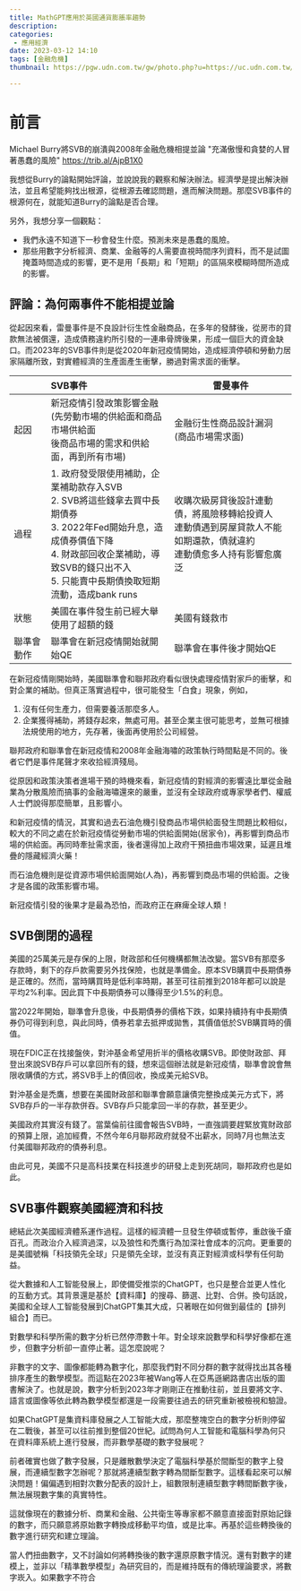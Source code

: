 ```yaml
---
title: MathGPT應用於英國通貨膨脹率趨勢
description: 
categories:
 - 應用經濟
date: 2023-03-12 14:10
tags: [金融危機]
thumbnail: https://pgw.udn.com.tw/gw/photo.php?u=https://uc.udn.com.tw/photo/wj/realtime/2023/03/14/20615343.jpg&x=0&y=0&sw=0&sh=0&sl=W&fw=800&exp=3600&w=930&nt=1

---
```


# 前言

Michael Burry將SVB的崩潰與2008年金融危機相提並論 "充滿傲慢和貪婪的人冒著愚蠢的風險"  https://trib.al/AjpB1X0

我想從Burry的論點開始評論，並說說我的觀察和解決辦法。經濟學是提出解決辦法，並且希望能夠找出根源，從根源去確認問題，進而解決問題。那麼SVB事件的根源何在，就能知道Burry的論點是否合理。

另外，我想分享一個觀點：

- 我們永遠不知道下一秒會發生什麼。預測未來是愚蠢的風險。
- 那些用數字分析經濟、商業、金融等的人需要直視時間序列資料，而不是試圖掩蓋時間造成的影響，更不是用「長期」和「短期」的區隔來模糊時間所造成的影響。

## 評論：為何兩事件不能相提並論

從起因來看，雷曼事件是不良設計衍生性金融商品，在多年的發酵後，從房市的貸款無法被償還，造成債務違約所引發的一連串骨牌後果，形成一個巨大的資金缺口。而2023年的SVB事件則是從2020年新冠疫情開始，造成經濟停頓和勞動力居家隔離所致，對實體經濟的生產面產生衝擊，勝過對需求面的衝擊。

| | SVB事件 | 雷曼事件 |
| --- | :--- | ---|
起因 | 新冠疫情引發政策影響金融<br>(先勞動市場的供給面和商品市場供給面<br>後商品市場的需求和供給面，再到所有市場) | 金融衍生性商品設計漏洞<br>(商品市場需求面) |
過程 | 1. 政府發受限使用補助，企業補助款存入SVB<br>2. SVB將這些錢拿去買中長期債券<br>3. 2022年Fed開始升息，造成債券價值下降<br>4. 財政部回收企業補助，導致SVB的錢只出不入<br>5. 只能賣中長期債換取短期流動，造成bank runs | 收購次級房貸後設計連動債，將風險移轉給投資人<br>連動債遇到房屋貸款人不能如期還款，債就違約<br>連動債愈多人持有影響愈廣泛 |
| 狀態 | 美國在事件發生前已經大舉使用了超額的錢 | 美國有錢救市 |
|聯準會動作 | 聯準會在新冠疫情開始就開始QE | 聯準會在事件後才開始QE |



在新冠疫情剛開始時，美國聯準會和聯邦政府看似很快處理疫情對家戶的衝擊，和對企業的補助。但真正落實過程中，很可能發生「白食」現象，例如，

1. 沒有任何生產力，但需要養活那麼多人。
2. 企業獲得補助，將錢存起來，無處可用。甚至企業主很可能思考，並無可根據法規使用的地方，先存著，後面再使用於公司經營。

聯邦政府和聯準會在新冠疫情和2008年金融海嘯的政策執行時間點是不同的。後者它們是事件尾聲才來收拾經濟殘局。

從原因和政策決策者進場干預的時機來看，新冠疫情的對經濟的影響遠比單從金融業為分散風險而搞事的金融海嘯還來的嚴重，並沒有全球政府或專家學者們、權威人士們說得那麼簡單，且影響小。

和新冠疫情的情況，其實和過去石油危機引發商品市場供給面發生問題比較相似，較大的不同之處在於新冠疫情從勞動市場的供給面開始(居家令)，再影響到商品市場的供給面。再同時牽扯需求面，後者還得加上政府干預扭曲市場效果，延遲且堆疊的隱藏經濟火藥！

而石油危機則是從資源市場供給面開始(人為)，再影響到商品市場的供給面。之後才是各國的政策影響市場。

新冠疫情引發的後果才是最為恐怕，而政府正在麻痺全球人類！

## SVB倒閉的過程

美國的25萬美元是存保的上限，財政部和任何機構都無法改變。當SVB有那麼多存款時，剩下的存戶款需要另外找保險，也就是準備金。原本SVB購買中長期債券是正確的。然而，當時購買時是低利率時期，甚至可往前推到2018年都可以說是平均2%利率。因此買下中長期債券可以賺得至少1.5%的利息。

當2022年開始，聯準會升息後，中長期債券的價格下跌，如果持續持有中長期債券仍可得到利息，與此同時，債券若拿去抵押或拋售，其價值低於SVB購買時的價值。

現在FDIC正在找接盤俠，對沖基金希望用折半的價格收購SVB。即使財政部、拜登出來說SVB存戶可以拿回所有的錢，想來這個辦法就是新冠疫情，聯準會說會無限收購債的方式，將SVB手上的債回收，換成美元給SVB。

對沖基金是禿鷹，想要在美國財政部和聯準會願意讓債完整換成美元方式下，將SVB存戶的一半存款併吞。SVB存戶只能拿回一半的存款，甚至更少。

美國政府其實沒有錢了。當葉倫前往國會報告SVB時，一直強調要趕緊放寬財政部的預算上限，追加經費，不然今年6月聯邦政府就發不出薪水，同時7月也無法支付美國聯邦政府的債券利息。

由此可見，美國不只是高科技業在科技進步的研發上走到死胡同，聯邦政府也是如此。

## SVB事件觀察美國經濟和科技

總結此次美國經濟體系運作過程。這樣的經濟體一旦發生停頓或暫停，重啟後千瘡百孔。而政治介入經濟過深，以及狼性和禿鷹行為加深社會成本的沉疴。更重要的是美國號稱「科技領先全球」只是領先全球，並沒有真正對經濟或科學有任何助益。

從大數據和人工智能發展上，即使備受推崇的ChatGPT，也只是整合並更人性化的互動方式。其背景還是基於【資料庫】的搜尋、篩選、比對、合併。換句話說，美國和全球人工智能發展到ChatGPT集其大成，只著眼在如何做到最佳的【排列組合】而已。

對數學和科學所需的數字分析已然停滯數十年。對全球來說數學和科學好像都在進步，但數字分析卻一直停止著。這怎麼說呢？

非數字的文字、圖像都能轉為數字化，那麼我們對不同分群的數字就得找出其各種排序產生的數學模型。而這點在2023年被Wang等人在亞馬遜網路書店出版的圖書解決了。也就是說，數字分析到2023年才剛剛正在推動往前，並且要將文字、語言或圖像等依此轉為數學模型都還是一段需要往過去的研究重新被檢視和驗證。

如果ChatGPT是集資料庫發展之人工智能大成，那麼整塊空白的數字分析則停留在二戰後，甚至可以往前推到整個20世紀。試問為何人工智能和電腦科學為何只在資料庫系統上進行發展，而非數學基礎的數字發展呢？

前者確實也做了數字發展，只是離散數學決定了電腦科學基於間斷型的數字上發展，而連續型數字怎辦呢？那就將連續型數字轉為間斷型數字。這樣看起來可以解決問題！偏偏遇到相對次數分配表的設計上，組數限制連續型數字轉間斷數字後，無法展現數字集的真實特性。

這就像現在的數據分析、商業和金融、公共衛生等專家都不願意直接面對原始記錄的數字，而只願意將原始數字轉換成移動平均值，或是比率。再基於這些轉換後的數字進行研究和建立理論。

當人們扭曲數字，又不討論如何將轉換後的數字還原原數字情況。還有對數字的建模上，並非以「精準數學模型」為研究目的，而是維持既有的傳統理論要求，將數字崁入。如果數字不符合